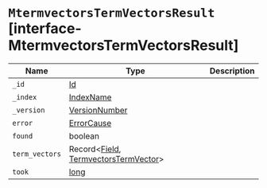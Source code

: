 # `MtermvectorsTermVectorsResult` [interface-MtermvectorsTermVectorsResult]

| Name | Type | Description |
| - | - | - |
| `_id` | [Id](./Id.md) | &nbsp; |
| `_index` | [IndexName](./IndexName.md) | &nbsp; |
| `_version` | [VersionNumber](./VersionNumber.md) | &nbsp; |
| `error` | [ErrorCause](./ErrorCause.md) | &nbsp; |
| `found` | boolean | &nbsp; |
| `term_vectors` | Record<[Field](./Field.md), [TermvectorsTermVector](./TermvectorsTermVector.md)> | &nbsp; |
| `took` | [long](./long.md) | &nbsp; |
